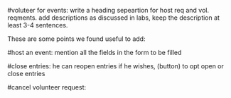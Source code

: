 #voluteer for events: write a heading sepeartion for host req and vol. reqments.
add descriptions as discussed in labs, keep the description at least 3-4 sentences.

These are some points we found useful to add:

#host an event: mention all the fields in the form to be filled

#close entries: he can reopen entries if he wishes, (button) to opt open or close entries

#cancel volunteer request: 

                    
